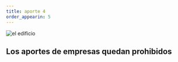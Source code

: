 ```yaml
---
title: aporte 4
order_appearin: 5
---
```

<section>
  <div class="col-md-6">
    <img src="" alt="el edificio">
  </div>
  <div class="col-md-6">
    <h2>Los aportes de empresas quedan prohibidos</h2>
  </div>
</section>